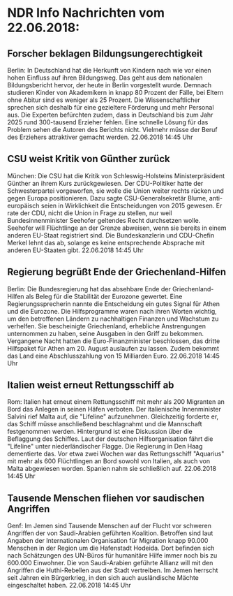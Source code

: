 # NDR Info Nachrichten vom 22.06.2018:


## Forscher beklagen Bildungsungerechtigkeit
Berlin: In Deutschland hat die Herkunft von Kindern nach wie vor einen hohen Einfluss auf ihren Bildungsweg. Das geht aus dem nationalen Bildungsbericht hervor, der heute in Berlin vorgestellt wurde. Demnach studieren Kinder von Akademikern in knapp 80 Prozent der Fälle, bei Eltern ohne Abitur sind es weniger als 25 Prozent. Die Wissenschaftlicher sprechen sich deshalb für eine gezieltere Förderung und mehr Personal aus. Die Experten befürchten zudem, dass in Deutschland bis zum Jahr 2025 rund 300-tausend Erzieher fehlen. Eine schnelle Lösung für das Problem sehen die Autoren des Berichts nicht. Vielmehr müsse der Beruf des Erziehers attraktiver gemacht werden. 22.06.2018 14:45 Uhr 

## CSU weist Kritik von Günther zurück
München:	Die CSU hat die Kritik von Schleswig-Holsteins Ministerpräsident Günther an ihrem Kurs zurückgewiesen. Der CDU-Politiker hatte der Schwesterpartei vorgeworfen, sie wolle die Union weiter rechts rücken und gegen Europa positionieren. Dazu sagte CSU-Generalsekretär Blume, anti-europäisch seien in Wirklichkeit die Entscheidungen von 2015 gewesen. Er rate der CDU, nicht die Union in Frage zu stellen, nur weil Bundesinnenminister Seehofer geltendes Recht durchsetzen wolle. Seehofer will Flüchtlinge an der Grenze abweisen, wenn sie bereits in einem anderen EU-Staat registriert sind. Die Bundeskanzlerin und CDU-Chefin Merkel lehnt das ab, solange es keine entsprechende Absprache mit anderen EU-Staaten gibt. 22.06.2018 14:45 Uhr 

## Regierung begrüßt Ende der Griechenland-Hilfen
Berlin: Die Bundesregierung hat das absehbare Ende der Griechenland-Hilfen als Beleg für die Stabilität der Eurozone gewertet. Eine Regierungssprecherin nannte die Entscheidung ein gutes Signal für Athen und die Eurozone. Die Hilfsprogramme waren nach ihren Worten wichtig, um den betroffenen Ländern zu nachhaltigen Finanzen und Wachstum zu verhelfen. Sie bescheinigte Griechenland, erhebliche Anstrengungen unternommen zu haben, seine Ausgaben in den Griff zu bekommen. Vergangene Nacht hatten die Euro-Finanzminister beschlossen, das dritte Hilfspaket für Athen am 20. August auslaufen zu lassen. Zudem bekommt das Land eine Abschlusszahlung von 15 Milliarden Euro. 22.06.2018 14:45 Uhr 

## Italien weist erneut Rettungsschiff ab
Rom:	Italien hat erneut einem Rettungsschiff mit mehr als 200 Migranten an Bord das Anlegen in seinen Häfen verboten. Der italienische Innenminister Salvini rief Malta auf, die "Lifeline" aufzunehmen. Gleichzeitig forderte er, das Schiff müsse anschließend beschlagnahmt und die Mannschaft festgenommen werden. Hintergrund ist eine Diskussion über die Beflaggung des Schiffes. Laut der deutschen Hilfsorganisation fährt die "Lifeline" unter niederländischer Flagge. Die Regierung in Den Haag dementierte das. Vor etwa zwei Wochen war das Rettungsschiff "Aquarius" mit mehr als 600 Flüchtlingen an Bord sowohl von Italien, als auch von Malta abgewiesen worden. Spanien nahm sie schließlich auf. 22.06.2018 14:45 Uhr 

## Tausende Menschen fliehen vor saudischen Angriffen
Genf: Im Jemen sind Tausende Menschen auf der Flucht vor schweren Angriffen der von Saudi-Arabien geführten Koalition. Betroffen sind laut Angaben der Internationalen Organisation für Migration knapp 90.000 Menschen in der Region um die Hafenstadt Hodeida. Dort befinden sich nach Schätzungen des UN-Büros für humanitäre Hilfe immer noch bis zu 600.000 Einwohner. Die von Saudi-Arabien geführte Allianz will mit den Angriffen die Huthi-Rebellen aus der Stadt vertreiben. Im Jemen herrscht seit Jahren ein Bürgerkrieg, in den sich auch ausländische Mächte eingeschaltet haben. 22.06.2018 14:45 Uhr 
